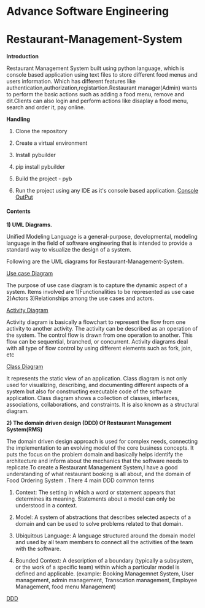# Advance Software Engineering
# Restaurant-Management-System
**Introduction**

Restaurant Management System built using python language, which is console based application using text files to store different food menus and users information.
Which has different features like authentication,authorization,registartion.Restaurant manager(Admin) wants to perform the basic actions such as 
adding a food menu, remove  and dit.Clients  can also login and perform actions like disaplay a food menu, search and order it, pay online.

**Handling**

1. Clone the repository

2. Create a virtual environment

3. Install pybuilder

4. pip install pybuilder

5. Build the project - pyb 

6. Run the project using any IDE as it's console based application.
[Console OutPut](https://github.com/StudentDS3/Restaurant-Management-System)

#### Contents
**1) UML Diagrams.**

Unified Modeling Language is a general-purpose, developmental, modeling language in the field of software engineering that is intended to provide a standard way to visualize the design of a system.

Following are the UML diagrams for Restaurant-Management-System.

[Use case Diagram](https://github.com/StudentDS3/Restaurant-Management-System) 

The purpose of use case diagram is to capture the dynamic aspect of a system.
Items involved are 1)Functionalities to be represented as use case 2)Actors 3)Relationships among the use cases and actors.

[Activity Diagram](https://github.com/StudentDS3/Restaurant-Management-System)

Activity diagram is basically a flowchart to represent the flow from one activity to another activity. The activity can be described as an operation of the system.
The control flow is drawn from one operation to another. This flow can be sequential, branched, or concurrent. Activity diagrams deal with all type of flow control by using different elements such as fork, join, etc
      
[Class Diagram](https://github.com/StudentDS3/Restaurant-Management-System)

 It represents the static view of an application. Class diagram is not only used for visualizing, describing, and documenting different aspects of a system but also for constructing executable code of the software application.
 Class diagram shows a collection of classes, interfaces, associations, collaborations, and constraints. It is also known as a structural diagram.

**2) The domain driven design (DDD) Of Restaurant Management System(RMS)**

The domain driven design approach is used for complex needs, connecting the implementation to an evolving model of the core business concepts. It puts the focus on the problem domain and basically helps identify the architecture and inform about the mechanics that the software needs to replicate.To create a Restaurant Management System,I have a good understanding of what restaurant booking is all about, and the domain of Food Ordering System .
There 4 main DDD common terms

   1. Context: The setting in which a word or statement appears that determines its meaning. Statements about a model can only be understood in a context.
               
   2. Model: A system of abstractions that describes selected aspects of a domain and can be used to solve problems related to that domain.
   
   3. Ubiquitous Language: A language structured around the domain model and used by all team members to connect all the activities of the team with the software.
                          
   4. Bounded Context: A description of a boundary (typically a subsystem, or the work of a specific team) within which a particular model is defined and applicable.
                       (example: Booking Managemnet System, User management, admin management, Transcation management, Employee Management, food menu Management)
    
[DDD](https://github.com/StudentDS3/Restaurant-Management-System)